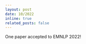 ```yaml
---
layout: post
date: 10/2022
inline: true
related_posts: false
---
```

One paper accepted to EMNLP 2022!
